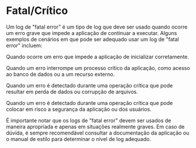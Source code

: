 # Fatal/Crítico

Um log de "fatal error" é um tipo de log que deve ser usado quando ocorre um erro grave que impede a aplicação de continuar a executar. Alguns exemplos de cenários em que pode ser adequado usar um log de "fatal error" incluem:

Quando ocorre um erro que impede a aplicação de inicializar corretamente.

Quando um erro interrompe um processo crítico da aplicação, como acesso ao banco de dados ou a um recurso externo.

Quando um erro é detectado durante uma operação crítica que pode resultar em perda de dados ou corrupção de arquivos.

Quando um erro é detectado durante uma operação crítica que pode colocar em risco a segurança da aplicação ou dos usuários.

É importante notar que os logs de "fatal error" devem ser usados de maneira apropriada e apenas em situações realmente graves. Em caso de dúvida, é sempre recomendável consultar a documentação da aplicação ou o manual de estilo para determinar o nível de log adequado.